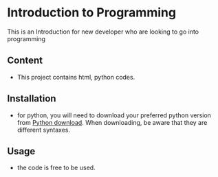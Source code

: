 # Introduction to Programming
This is an Introduction for new developer who are looking to go into programming

## Content
- This project contains html, python codes.

## Installation
- for python, you will need to download your preferred python version from [Python download](https://www.python.org/). When downloading, be aware that they are different syntaxes.

## Usage
- the code is free to be used.
